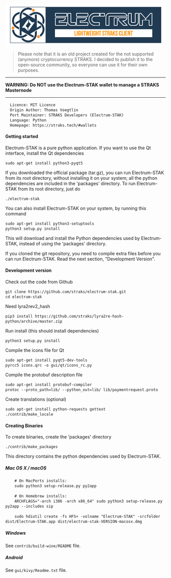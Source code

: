 ![electrum-stak](icons/electrum-github.png)
> Please note that it is an old project created for the not supported (anymore) cryptocurrency STRAKS. I decided to publish it to the open-source community, so everyone can use it for their own purposes.
____________________________________
**__WARNING: Do NOT use the Electrum-STAK wallet to manage a STRAKS Masternode__**
____________________________________

```
  Licence: MIT Licence
  Origin Author: Thomas Voegtlin
  Port Maintainer: STRAKS Developers (Electrum-STAK)
  Language: Python
  Homepage: https://straks.tech/#wallets
```

#### Getting started

Electrum-STAK is a pure python application. If you want to use the
Qt interface, install the Qt dependencies

    sudo apt-get install python3-pyqt5

If you downloaded the official package (tar.gz), you can run
Electrum-STAK from its root directory, without installing it on your
system; all the python dependencies are included in the 'packages'
directory. To run Electrum-STAK from its root directory, just do

    ./electrum-stak

You can also install Electrum-STAK on your system, by running this command

    sudo apt-get install python3-setuptools
    python3 setup.py install

This will download and install the Python dependencies used by
Electrum-STAK, instead of using the 'packages' directory.

If you cloned the git repository, you need to compile extra files
before you can run Electrum-STAK. Read the next section, "Development
Version".


#### Development version

Check out the code from Github

    git clone https://github.com/straks/electrum-stak.git
    cd electrum-stak

Need lyra2rev2_hash

    pip3 install https://github.com/straks/lyra2re-hash-python/archive/master.zip

Run install (this should install dependencies)

    python3 setup.py install

Compile the icons file for Qt

    sudo apt-get install pyqt5-dev-tools
    pyrcc5 icons.qrc -o gui/qt/icons_rc.py

Compile the protobuf description file

    sudo apt-get install protobuf-compiler
    protoc --proto_path=lib/ --python_out=lib/ lib/paymentrequest.proto

Create translations (optional)

    sudo apt-get install python-requests gettext
    ./contrib/make_locale


#### Creating Binaries

To create binaries, create the 'packages' directory

    ./contrib/make_packages

This directory contains the python dependencies used by Electrum-STAK.

##### Mac OS X / macOS

```
    # On MacPorts installs: 
    sudo python3 setup-release.py py2app
    
    # On Homebrew installs: 
    ARCHFLAGS="-arch i386 -arch x86_64" sudo python3 setup-release.py py2app --includes sip
    
    sudo hdiutil create -fs HFS+ -volname "Electrum-STAK" -srcfolder dist/Electrum-STAK.app dist/electrum-stak-VERSION-macosx.dmg
```

##### Windows

See `contrib/build-wine/README` file.


##### Android

See `gui/kivy/Readme.txt` file.
